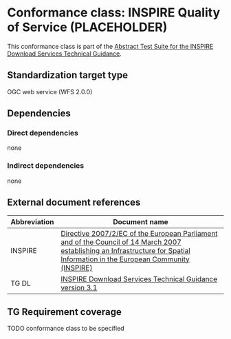 # Conformance class: INSPIRE Quality of Service (PLACEHOLDER)

This conformance class is part of the [Abstract Test Suite for the INSPIRE Download Services Technical Guidance](http://inspire.ec.europa.eu/id/ats/download-service/3.1).

## Standardization target type

OGC web service (WFS 2.0.0)

## Dependencies

### Direct dependencies

none

### Indirect dependencies

none
 
## External document references

| Abbreviation | Document name                       |
| ------------ | ----------------------------------- |
INSPIRE <a name="ref_INSPIRE"></a> | [Directive 2007/2/EC of the European Parliament and of the Council of 14 March 2007 establishing an Infrastructure for Spatial Information in the European Community (INSPIRE)](http://eur-lex.europa.eu/legal-content/EN/TXT/PDF/?uri=CELEX:32007L0002&from=EN)
TG DL <a name="ref_TG_DL"></a>   | [INSPIRE Download Services Technical Guidance version 3.1](http://inspire.ec.europa.eu/documents/Network_Services/Technical_Guidance_Download_Services_v3.1.pdf)

## TG Requirement coverage

TODO conformance class to be specified
